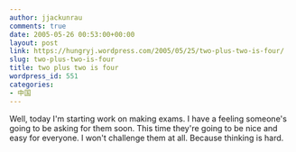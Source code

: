 ```yaml
---
author: jjackunrau
comments: true
date: 2005-05-26 00:53:00+00:00
layout: post
link: https://hungryj.wordpress.com/2005/05/25/two-plus-two-is-four/
slug: two-plus-two-is-four
title: two plus two is four
wordpress_id: 551
categories:
- 中国
---
```


Well, today I'm starting work on making exams.  I have a feeling someone's going to be asking for them soon.  This time they're going to be nice and easy for everyone.  I won't challenge them at all.  Because thinking is hard.
